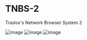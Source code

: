 # TNBS-2
Traslox's Network Browser System 2

![image](https://github.com/user-attachments/assets/6ba0a839-8def-4876-a987-41f705e4ff50)
![image](https://github.com/user-attachments/assets/aa86c874-ae83-48ce-a463-0adf33b85146) ![image](https://github.com/user-attachments/assets/f7945f50-4d7f-49a4-98e2-390714798544)

